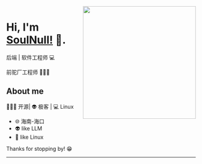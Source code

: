 <img align="right" width="300" height="300" src="https://img-1251747095.file.myqcloud.com/img/20200619141328.png">


# Hi, I'm [SoulNull!](https://soulnull.com/) 👋.

后端 | 软件工程师 💻

前驼厂工程师 🧑🏻‍💻


## About me 

🧑🏻‍💻 开源| 👽 极客 | 💻 Linux

- 🌐  海南-海口
- 👽  like LLM
- 🍓  like Linux

Thanks for stopping by! 😁

---
